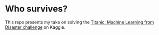 # Who survives?

This repo presents my take on solving the [Titanic: Machine Learning from Disaster challenge](https://www.kaggle.com/c/titanic/) on Kaggle.
